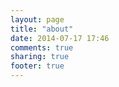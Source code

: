 ```yaml
---
layout: page
title: "about"
date: 2014-07-17 17:46
comments: true
sharing: true
footer: true
---
```


